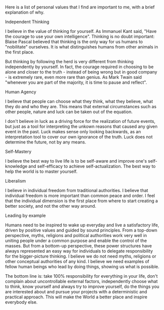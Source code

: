  Here is a list of personal values that I find are important to me, with a brief explanation of why.
 
 Independent Thinking
  
 I believe in the value of thinking for yourself.
 As Immanuel Kant said, "Have the courage to use your own intelligence".
 Thinking is no doubt important: Blaise Pascal believed that thinking is the only way for us humans to "nobilitate" ourselves.
 It is what distinguishes humans from other animals in the first place.
 
 But thinking by following the herd is very different from thinking independently by yourself.
 In fact, the courage required in choosing to be alone and closer to the truth - instead of being wrong but in good company - is extremely rare, even more rare than genius.
 As Mark Twain said "whenever you are part of the majority, it is time to pause and reflect".
  
 Human Agency
 
 I believe that people can choose what they think, what they believe, what they do and who they are.
 This means that external circumstances such as other people, nature and luck can be taken out of the equation.
 
 I don't believe in luck as a driving force for the realization of future events, but just as a tool for interpreting the unkown reasons that caused any given event in the past.
 Luck makes sense only looking backwards, as an interpretation tool to cover our own ignorance of the truth. Luck does not determine the future, not by any means.
 
 Self-Mastery
 
 I believe the best way to live life is to be self-aware and improve one's self-knowledge and self-efficacy to achieve self-actualization.
 The best way to help the world is to master yourself.
 
 Liberalism
 
 I believe in individual freedom from traditional authorities.
 I believe that individual freedom is more important than common peace and order. I feel that the individual dimension is the first place from where to start creating a better society, and not the other way around.
 
 Leading by example
 
 Humans need to be inspired to wake up everyday and live a satisfactory life, driven by positive values and guided by sound principles.
 From a top-down perspective, myths, religions and political authorities work very well in uniting people under a common purpose and enable the control of the masses.
 But from a bottom-up perspective, these power structures have always represented an easy way for individuals to delegate responsibility for the bigger-picture thinking.
 I believe we do not need myths, religions or other conceptual authorities of any kind.
 I believe we need examples of fellow human beings who lead by doing things, showing us what is possible.
 
 The bottom line is: take 100% responsibility for everything in your life, don't complain about uncontrollable external factors, independently choose what to think, know yourself and always try to improve yourself, do the things you are interested about and pursue your projects with a deterministic and practical approach. This will make the World a better place and inspire everybody else.
